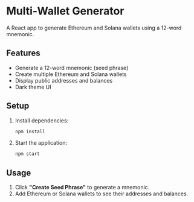 # Multi-Wallet Generator

A React app to generate Ethereum and Solana wallets using a 12-word mnemonic.

## Features

- Generate a 12-word mnemonic (seed phrase)
- Create multiple Ethereum and Solana wallets
- Display public addresses and balances
- Dark theme UI

## Setup

1. Install dependencies:

   ```bash
   npm install
   ```

2. Start the application:
   ```bash
   npm start
   ```

## Usage

1. Click **"Create Seed Phrase"** to generate a mnemonic.
2. Add Ethereum or Solana wallets to see their addresses and balances.
